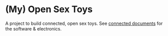 (My) Open Sex Toys
==================

A project to build connected, open sex toys.
See [connected documents](http://cdocs.shimaore.net) for the software & electronics.
